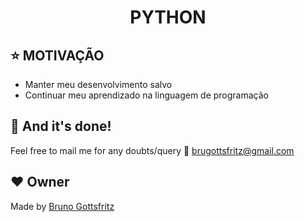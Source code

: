 <h1 align="center">PYTHON</h1>

## :star: MOTIVAÇÃO

- Manter meu desenvolvimento salvo
- Continuar meu aprendizado na linguagem de programação

## :clap: And it's done!
Feel free to mail me for any doubts/query 
:email: brugottsfritz@gmail.com

## :heart: Owner
Made  by [Bruno Gottsfritz](https://github.com/bruno-gs)
